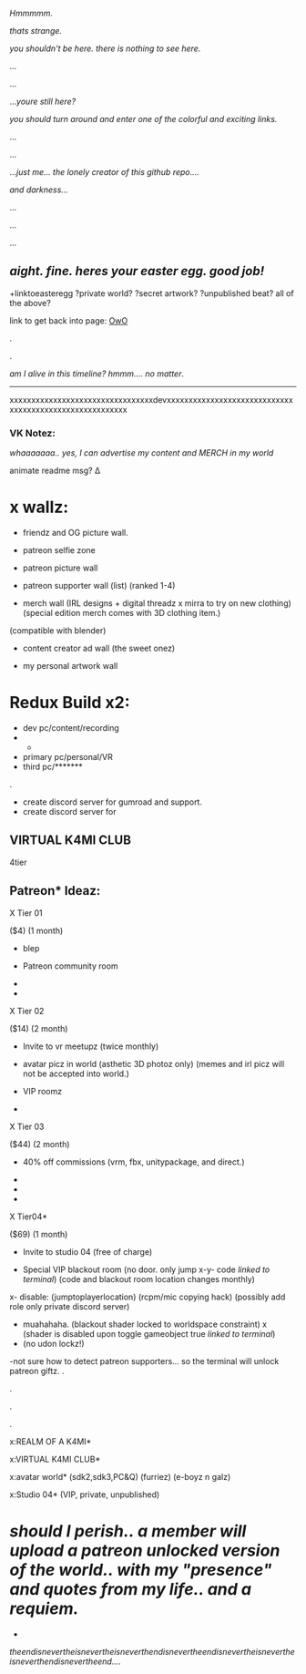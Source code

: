 
_Hmmmmm._ 

_thats strange._ 

_you shouldn't be here. there is nothing to see here._

...

...

..._youre still here?_


_you should turn around and enter one of the colorful and exciting links._




...




...





..._just me... 
the lonely creator of this github repo...._ 




_and darkness..._


...

...

...


## _aight. fine. heres your easter egg. good job!_  

+linktoeasteregg ?private world? ?secret artwork? ?unpublished beat? all of the above?


link to get back into page: [OwO](https://virtual-k4mi-club.github.io/Master/)

.

.

_am I alive in this timeline?   hmmm....  no matter_.

-----------------------------------------------------------------------------------------------------------------------------------------------------
xxxxxxxxxxxxxxxxxxxxxxxxxxxxxxxxxdevxxxxxxxxxxxxxxxxxxxxxxxxxxxxxxxxxxxxxxxxxxxxxxxxxxxxxxxx
### VK Notez:

*whaaaaaaa..  yes, I can advertise my content and MERCH in my world*

animate readme msg? ∆

# x wallz:

- friendz and OG picture wall. 

- patreon selfie zone

- patreon picture wall

- patreon supporter wall (list) (ranked 1-4)

- merch wall (IRL designs + digital threadz x mirra to try on new clothing) 
(special edition merch comes with 3D clothing item.) 

(compatible with blender)

- content creator ad wall (the sweet onez)

- my personal artwork wall

# Redux Build x2:
- dev pc/content/recording
- +
- primary pc/personal/VR
- third pc/*******

.

- create discord server for gumroad and support.
- create discord server for 
 ## VIRTUAL K4MI CLUB

4tier
## Patreon* Ideaz:

X Tier 01 

($4) (1 month)

- blep

- Patreon community room

-

-

X Tier 02

($14) (2 month)

- Invite to vr meetupz (twice monthly)

- avatar picz in world (asthetic 3D photoz only) (memes and irl picz will not be accepted into world.)

- VIP roomz

-

X Tier 03 

($44) (2 month)

- 40% off commissions   (vrm, fbx, unitypackage, and direct.)

-

-

-


X Tier04* 

($69) (1 month)

- Invite to studio 04 (free of charge)

- Special VIP blackout room (no door. only jump x-y- code *linked to terminal*) (code and blackout room location changes monthly)

x- disable: (jumptoplayerlocation) (rcpm/mic copying hack) (possibly add role only private discord server)
- muahahaha. (blackout shader locked to worldspace constraint) x (shader is disabled upon toggle gameobject true *linked to terminal*)
- (no udon lockz!)
  
-not sure how to detect patreon supporters... so the terminal will unlock patreon giftz.
.

.

.

.


x:REALM OF A K4MI*

x:VIRTUAL K4MI CLUB*

x:avatar world* (sdk2,sdk3,PC&Q) (furriez) (e-boyz n galz)

x:Studio 04* (VIP, private, unpublished)


# _should I perish.. a member will upload a patreon unlocked version of the world.. with my "presence" and quotes from my life.. and a requiem._

-
_theendisnevertheisnevertheisneverthendisnevertheendisnevertheisnevertheisneverthendisnevertheend...._

